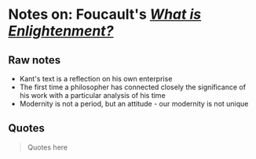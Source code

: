 Notes on: Foucault's *[What is Enlightenment?](http://foucault.info/documents/whatIsEnlightenment/foucault.whatIsEnlightenment.en.html)*
========================================

## Raw notes ##

* Kant's text is a reflection on his own enterprise
* The first time a philosopher has connected closely the significance of his work with a particular
    analysis of his time
* Modernity is not a period, but an attitude - our modernity is not unique

## Quotes ##

> Quotes here 
